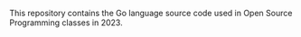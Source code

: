 This repository contains the Go language source code used in Open Source Programming classes in 2023.




